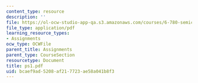 ```yaml
---
content_type: resource
description: ''
file: https://ol-ocw-studio-app-qa.s3.amazonaws.com/courses/6-780-semiconductor-manufacturing-spring-2003/bcaef9ad5208af217723ae58a041b8f3_ps1.pdf
file_type: application/pdf
learning_resource_types:
- Assignments
ocw_type: OCWFile
parent_title: Assignments
parent_type: CourseSection
resourcetype: Document
title: ps1.pdf
uid: bcaef9ad-5208-af21-7723-ae58a041b8f3
---
```

